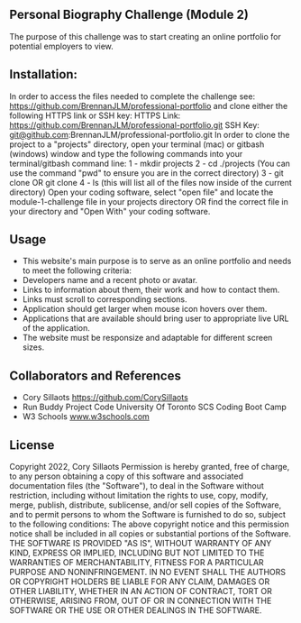 ## Personal Biography Challenge (Module 2)
The purpose of this challenge was to start creating an online portfolio for potential employers to view.

## Installation:
In order to access the files needed to complete the challenge see: https://github.com/BrennanJLM/professional-portfolio and clone either the following HTTPS link or SSH key:
HTTPS Link: https://github.com/BrennanJLM/professional-portfolio.git
SSH Key: git@github.com:BrennanJLM/professional-portfolio.git
In order to clone the project to a "projects" directory, open your terminal (mac) or gitbash (windows) window and type the following commands into your terminal/gitbash command line:
1 - mkdir projects
2 - cd ./projects (You can use the command "pwd" to ensure you are in the correct directory)
3 - git clone <HTTPS link> OR git clone <SSH Key>
4 - ls (this will list all of the files now inside of the current directory)
Open your coding software, select "open file" and locate the module-1-challenge file in your projects directory OR find the correct file in your directory and "Open With" your coding software.

## Usage
- This website's main purpose is to serve as an online portfolio and needs to meet the following criteria:
- Developers name and a recent photo or avatar.
- Links to information about them, their work and how to contact them.
- Links must scroll to corresponding sections.
- Application should get larger when mouse icon hovers over them.
- Applications that are available should bring user to appropriate live URL of the application.
- The website must be responsize and adaptable for different screen sizes.

## Collaborators and References
- Cory Sillaots
    https://github.com/CorySillaots
- Run Buddy Project Code
    University Of Toronto SCS Coding Boot Camp
- W3 Schools
    www.w3schools.com

## License
Copyright 2022, Cory Sillaots
Permission is hereby granted, free of charge, to any person obtaining a copy of this software and associated documentation files (the "Software"), to deal in the Software without restriction, including without limitation the rights to use, copy, modify, merge, publish, distribute, sublicense, and/or sell copies of the Software, and to permit persons to whom the Software is furnished to do so, subject to the following conditions:
The above copyright notice and this permission notice shall be included in all copies or substantial portions of the Software.
THE SOFTWARE IS PROVIDED "AS IS", WITHOUT WARRANTY OF ANY KIND, EXPRESS OR IMPLIED, INCLUDING BUT NOT LIMITED TO THE WARRANTIES OF MERCHANTABILITY, FITNESS FOR A PARTICULAR PURPOSE AND NONINFRINGEMENT. IN NO EVENT SHALL THE AUTHORS OR COPYRIGHT HOLDERS BE LIABLE FOR ANY CLAIM, DAMAGES OR OTHER LIABILITY, WHETHER IN AN ACTION OF CONTRACT, TORT OR OTHERWISE, ARISING FROM, OUT OF OR IN CONNECTION WITH THE SOFTWARE OR THE USE OR OTHER DEALINGS IN THE SOFTWARE.
